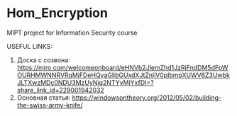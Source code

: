 # Hom_Encryption
MIPT project for Information Security course

USEFUL LINKS:
1. Доска с созвона:
https://miro.com/welcomeonboard/eHNVb2JlemZhd1JzRjFndDM5dFpWOURHMWNNRVRqMjFDeHQyaGlibGUxdXJtZnliV0pIbmpXUWV6Z3UwbkJLTXwzMDc0NDU3MzUyNjg2NTYyMjYxfDI=?share_link_id=229001942032
2. Основная статья:
https://windowsontheory.org/2012/05/02/building-the-swiss-army-knife/
